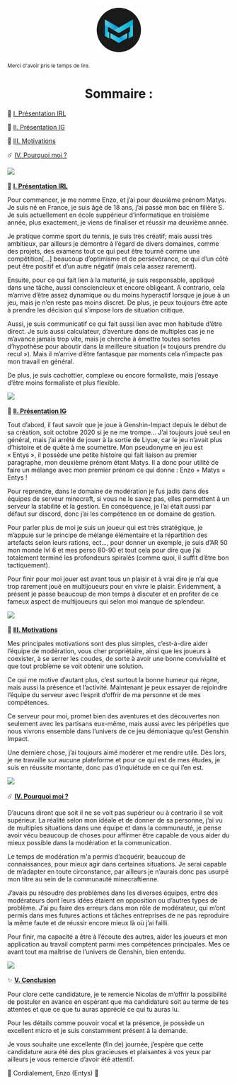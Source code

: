 <p align="center"><img src="logo-small.png" alt="Entys_D" width="100" height="100"></p>
<sub>Merci d'avoir pris le temps de lire.</sub>
<br>

<h1 align="center">Sommaire :</h1>

:high_brightness: <a href="/README.md">I. Présentation IRL</a>

:crescent_moon: <a href="/README.md">II. Présentation IG</a>

:dizzy: <a href="/README.md">III. Motivations</a>

:comet: <a href="/README.md">IV. Pourquoi moi ?</a>

![](Aspose.Words.d0a00228-fe70-4d61-888c-be2e0122eebd.001.png)


:high_brightness: <a href="/README.md">**I. Présentation IRL**</a>

Pour commencer, je me nomme Enzo, et j’ai pour deuxième prénom Matys. Je suis né en France, je suis âgé de 18 ans, j’ai passé mon bac en filière S. Je suis actuellement en école suppérieur d’informatique en troisième année, plus exactement, je viens de finaliser et réussir ma deuxième année.

Je pratique comme sport du tennis, je suis très créatif; mais aussi très ambitieux, par ailleurs je démontre à l’égard de divers domaines, comme des projets, des examens tout ce qui peut être tourné comme une compétition[…] beaucoup d’optimisme et de persévérance, ce qui d’un côté peut être positif et d’un autre négatif (mais cela assez rarement).

Ensuite, pour ce qui fait lien à la maturité, je suis responsable, appliqué dans une tâche, aussi consciencieux et encore obligeant. A contrario, cela m’arrive d’être assez dynamique ou du moins hyperactif lorsque je joue à un jeu, mais je n’en reste pas moins discret. De plus, je peux toujours être apte à prendre les décision qui s’impose lors de situation critique.

Aussi, je suis communicatif ce qui fait aussi lien avec mon habitude d’être direct. Je suis aussi calculateur, d’aventure dans de multiples cas je ne m’avance jamais trop vite, mais je cherche à émettre toutes sortes d’hypothèse pour aboutir dans la meilleure situation (« toujours prendre du recul »). Mais il m’arrive d’être fantasque par moments cela n’impacte pas mon travail en général.

De plus, je suis cachottier, complexe ou encore formaliste, mais j’essaye d’être moins formaliste et plus flexible.

![](Aspose.Words.d0a00228-fe70-4d61-888c-be2e0122eebd.001.png)


:crescent_moon: <a href="/README.md">**II. Présentation IG**</a>

Tout d’abord, il faut savoir que je joue à Genshin-Impact depuis le début de sa création, soit octobre 2020 si je ne me trompe... J’ai toujours joué seul en général, mais j’ai arrêté de jouer à la sortie de Liyue, car le jeu n’avait plus d’histoire et de quête à me soumettre. Mon pseudonyme en jeu est « Entys », il possède une petite histoire qui fait liaison au premier paragraphe, mon deuxième prénom étant Matys. Il a donc pour utilité de faire un mélange avec mon premier prénom ce qui donne : Enzo + Matys = Entys !

Pour reprendre, dans le domaine de modération je fus jadis dans des équipes de serveur minecraft, si vous ne le savez pas, elles permettent à un serveur la stabilité et la gestion. En conséquence, je l’ai était aussi par défaut sur discord, donc j’ai les compétence en ce domaine de gestion.

Pour parler plus de moi je suis un joueur qui est très stratégique, je m’appuie sur le principe de mélange élémentaire et la répartition des artefacts selon leurs rations, ect…, pour donner un exemple, je suis d’AR 50 mon monde lvl 6 et mes perso 80-90 et tout cela pour dire que j’ai totalement terminé les profondeurs spiralés (comme quoi, il suffit d’être bon tactiquement).

Pour finir pour moi jouer est avant tous un plaisir et à vrai dire je n’ai que trop rarement joué en multijoueurs pour en vivre le plaisir. Évidemment, à présent je passe beaucoup de mon temps à discuter et en profiter de ce fameux aspect de multijoueurs qui selon moi manque de splendeur.

![](Aspose.Words.d0a00228-fe70-4d61-888c-be2e0122eebd.001.png)


:dizzy: <a href="/README.md">**III. Motivations**</a>


Mes principales motivations sont des plus simples, c’est-à-dire aider l’équipe de modération, vous cher propriétaire, ainsi que les joueurs à coexister, à se serrer les coudes, de sorte à avoir une bonne convivialité et que tout problème se voit obtenir une solution.

Ce qui me motive d’autant plus, c’est surtout la bonne humeur qui règne, mais aussi la présence et l’activité. Maintenant je peux essayer de rejoindre l’équipe du serveur avec l’esprit d’offrir de ma personne et de mes compétences.

Ce serveur pour moi, promet bien des aventures et des découvertes non seulement avec les partisans eux-même, mais aussi avec les péripéties que nous vivrons ensemble dans l’univers de ce jeu démoniaque qu’est Genshin Impact.

Une dernière chose, j’ai toujours aimé modérer et me rendre utile. Dès lors, je ne travaille sur aucune plateforme et pour ce qui est de mes études, je suis en réussite montante, donc pas d’inquiétude en ce qui l’en est.

![](Aspose.Words.d0a00228-fe70-4d61-888c-be2e0122eebd.001.png)


:comet: <a href="/README.md">**IV. Pourquoi moi ?**</a>

D’aucuns diront que soit il ne se voit pas supérieur ou à contrario il se voit supérieur. La réalité selon mon idéale et de donner de sa personne, j’ai vu de multiples situations dans une équipe et dans la communauté, je pense avoir vécu beaucoup de choses pour affirmer être capable de vous aider du mieux possible dans la modération et la communication.

Le temps de modération m'a permis d’acquérir, beaucoup de connaissances, pour mieux agir dans certaines situations. Je serai capable de m’adapter en toute circonstance, par ailleurs je n’aurais donc pas usurpé mon titre au sein de la communauté minecraftienne.

J’avais pu résoudre des problèmes dans les diverses équipes, entre des modérateurs dont leurs idées étaient en opposition ou d’autres types de problème. J’ai pu faire des erreurs dans mon rôle de modérateur, qui m’ont permis dans mes futures actions et tâches entreprises de ne pas reproduire la même faute et de réussir encore mieux là où j’ai failli.

Pour finir, ma capacité a être à l’écoute des autres, aider les joueurs et mon application au travail comptent parmi mes compétences principales. Mes ce avant tout ma maîtrise de l’univers de Genshin, bien entendu.

![](Aspose.Words.d0a00228-fe70-4d61-888c-be2e0122eebd.001.png)


✨ <a href="/README.md">**V. Conclusion**</a>

Pour clore cette candidature, je te remercie Nicolas de m’offrir la possibilité de postuler en avance en espérant que ma candidature soit au terme de tes attentes et que ce que tu auras apprécié ce qui tu auras lu.

Pour les détails comme pouvoir vocal et la présence, je possède un excellent micro et je suis constamment présent à la demande.

Je vous souhaite une excellente (fin de) journée, j’espère que cette candidature aura été des plus gracieuses et plaisantes à vos yeux par ailleurs je vous remercie d’avoir été attentif.


💨 Cordialement, Enzo (Entys) 💨

